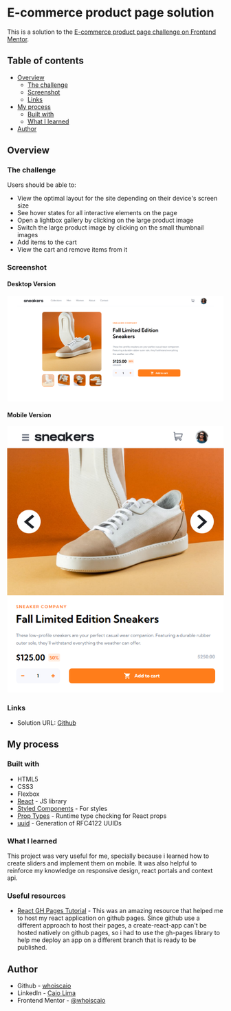 # E-commerce product page solution

This is a solution to the [E-commerce product page challenge on Frontend Mentor](https://www.frontendmentor.io/challenges/ecommerce-product-page-UPsZ9MJp6).

## Table of contents

- [Overview](#overview)
  - [The challenge](#the-challenge)
  - [Screenshot](#screenshot)
  - [Links](#links)
- [My process](#my-process)
  - [Built with](#built-with)
  - [What I learned](#what-i-learned)
- [Author](#author)

## Overview

### The challenge

Users should be able to:

- View the optimal layout for the site depending on their device's screen size
- See hover states for all interactive elements on the page
- Open a lightbox gallery by clicking on the large product image
- Switch the large product image by clicking on the small thumbnail images
- Add items to the cart
- View the cart and remove items from it

### Screenshot

#### Desktop Version

![](./.github/desktop-version-screenshot.png)

#### Mobile Version

![](./.github/mobile-version-screenshot.png)

### Links

- Solution URL: [Github](https://github.com/whoiscaio/product-page)

## My process

### Built with

- HTML5
- CSS3
- Flexbox
- [React](https://reactjs.org/) - JS library
- [Styled Components](https://styled-components.com/) - For styles
- [Prop Types](https://www.npmjs.com/package/prop-types) - Runtime type checking for React props
- [uuid](https://www.npmjs.com/package/uuid) - Generation of RFC4122 UUIDs

### What I learned


This project was very useful for me, specially because i learned how to create sliders and implement them on mobile.
It was also helpful to reinforce my knowledge on responsive design, react portals and context  api.

### Useful resources

- [React GH Pages Tutorial](https://github.com/gitname/react-gh-pages) - This was an amazing resource that helped me to host my react application on github pages. Since github use a different approach to host their pages, a create-react-app can't be hosted natively on github pages, so i had to use the gh-pages library to help me deploy an app on a different branch that is ready to be published.

## Author

- Github - [whoiscaio](https://github.com/whoiscaio)
- LinkedIn - [Caio Lima](https://linkedin.com/in/lima-caio)
- Frontend Mentor - [@whoiscaio](https://www.frontendmentor.io/profile/whoiscaio)
